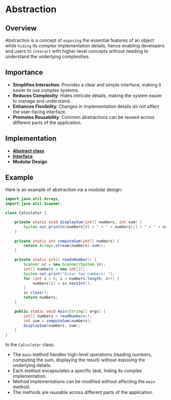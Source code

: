 # Abstraction

## Overview
Abstraction is a concept of `exposing` the essential features of an object while `hiding` its complex implementation details, 
hence enabling developers and users to `interact` with higher-level concepts without needing to understand the underlying complexities.

## Importance
- **Simplifies Interaction**: Provides a clear and simple interface, making it easier to use complex systems.
- **Reduces Complexity**: Hides intricate details, making the system easier to manage and understand.
- **Enhances Flexibility**: Changes in implementation details do not affect the user-facing interface.
- **Promotes Reusability**: Common abstractions can be reused across different parts of the application.

## Implementation
- **[Abstract class](https://github.com/shumarb/learning/tree/main/java/abstract-class)**
- **[Interface](https://github.com/shumarb/learning/tree/main/java/interface)**
- **Modular Design**

## Example
Here is an example of abstraction via a modular design:

```java
import java.util.Arrays;
import java.util.Scanner;

class Calculator {

    private static void displaySum(int[] numbers, int sum) {
        System.out.println(numbers[0] + " + " + numbers[1] + " = " + sum);    
    }
    
    private static int computeSum(int[] numbers) {
        return Arrays.stream(numbers).sum();
    }

    private static int[] readsNumber() {
        Scanner sc = new Scanner(System.in);
        int[] numbers = new int[2];
        System.out.print("Enter two numbers: ");
        for (int i = 0; i < numbers.length; i++) {
            numbers[i] = sc.nextInt();
        }
        sc.close();
        return numbers;
    }

    public static void main(String[] args) {
        int[] numbers = readNumbers();
        int sum = computeSum(numbers);
        displaySum(numbers, sum);
    }
}
```
In the `Calculator` class:
- The `main` method handles high-level operations (reading numbers, computing the sum, displaying the result) without exposing the underlying details.
- Each method encapsulates a specific task, hiding its complex implementation.
- Method implementations can be modified without affecting the `main` method.
- The methods are reusable across different parts of the application.
